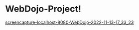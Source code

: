 # WebDojo-Project!


[screencapture-localhost-8080-WebDojo-2022-11-13-17_33_23](https://user-images.githubusercontent.com/56823164/201528736-2e98a089-b0ae-489e-9816-7ffbd1e97ad9.png)
